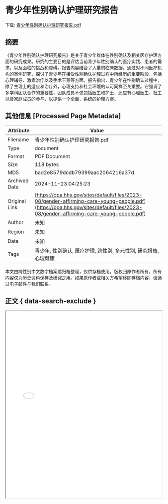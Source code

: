 # 青少年性别确认护理研究报告

<!-- tcd_download_link -->
下载: <a href="青少年性别确认护理研究报告.pdf" download>青少年性别确认护理研究报告.pdf</a>
<!-- tcd_download_link_end -->

## 摘要

<!-- tcd_abstract -->
《青少年性别确认护理研究报告》是关于青少年群体在性别确认及相关医疗护理方面的研究成果。研究的主要目的是评估当前青少年性别确认的医疗实践、患者的需求，以及面临的挑战和障碍。报告内容结合了大量的临床数据，通过对不同医疗机构的案例研究，探讨了青少年在接受性别确认护理过程中所经历的重要阶段，包括心理辅导、激素治疗以及手术干预等方面。报告指出，青少年在性别确认过程中，除了生理上的适应和治疗外，心理支持和社会环境的认可同样至关重要。它强调了多学科团队合作的重要性，团队成员不仅包括医生和护士，还应有心理医生、社工以及家庭成员的参与，以提供一个全面、系统的护理方案。

<!-- tcd_abstract_end -->

## 其他信息 [Processed Page Metadata]

| Attribute       | Value                                  |
|-----------------|----------------------------------------|
| Filename        | 青少年性别确认护理研究报告.pdf                             |
| Type            | document                                 |
| Format          | PDF Document                               |
| Size            | 118 bytes                           |
| MD5             | bad2e8579dcdb79399aac2064216a37d                                  |
| Archived Date   | 2024-11-23 04:25:23                             |
| Original Link   | [https://opa.hhs.gov/sites/default/files/2023-08/gender-affirming-care-young-people.pdf](https://opa.hhs.gov/sites/default/files/2023-08/gender-affirming-care-young-people.pdf)                         |
| Author          | 未知                               |
| Region          | 未知                               |
| Date            | 未知                                 |
| Tags            | 青少年, 性别确认, 医疗护理, 跨性别, 多元性别, 研究报告, 心理健康                                 |

本文由跨性别中文数字档案馆归档整理，仅供存档使用。版权归原作者所有，所有内容仅为历史资料保存及研究之用。如果原作者或相关方希望移除存档内容，请通过电子邮件与我们联系。

## 正文 { data-search-exclude }

<!-- tcd_main_text -->
<iframe src="../青少年性别确认护理研究报告.pdf" width="100%" height="600px">
    <p>无法显示PDF，请下载查看。</p>
</iframe>
<!-- tcd_main_text_end -->

